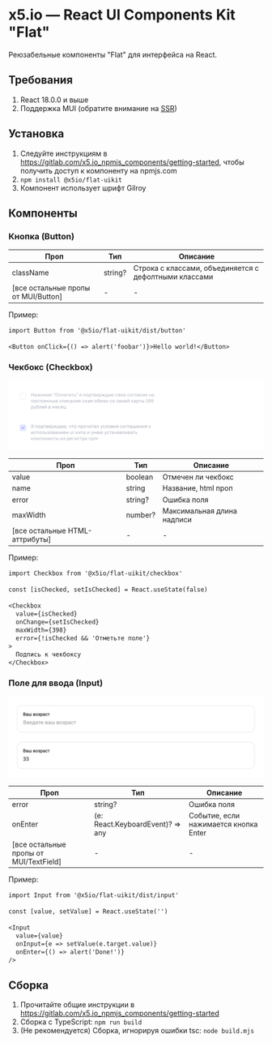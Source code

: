 # x5.io — React UI Components Kit "Flat"

Реюзабельные компоненты "Flat" для интерфейса на React.

## Требования

1. React 18.0.0 и выше
2. Поддержка MUI (обратите внимание на [SSR](https://mui.com/material-ui/guides/server-rendering/))

## Установка

1. Следуйте инструкциям в <https://gitlab.com/x5.io_npmjs_components/getting-started>, чтобы получить доступ к компоненту на npmjs.com
2. `npm install @x5io/flat-uikit`
3. Компонент использует шрифт Gilroy

## Компоненты

### Кнопка (Button)

| Проп                                | Тип     | Описание                                              |
| ----------------------------------- | ------- | ----------------------------------------------------- |
| className                           | string? | Строка с классами, объединяется с дефолтными классами |
| [все остальные пропы от MUI/Button] | -       | -                                                     |

Пример:
```tsx
import Button from '@x5io/flat-uikit/dist/button'

<Button onClick={() => alert('foobar')}>Hello world!</Button>
```

### Чекбокс (Checkbox)

![Checkbox UI component demo](./readme_assets/checkbox.png)

| Проп                           | Тип     | Описание                   |
| ------------------------------ | ------- | -------------------------- |
| value                          | boolean | Отмечен ли чекбокс         |
| name                           | string  | Название, html проп        |
| error                          | string? | Ошибка поля                |
| maxWidth                       | number? | Максимальная длина надписи |
| [все остальные HTML-аттрибуты] | -       | -                          |

Пример:
```tsx
import Checkbox from '@x5io/flat-uikit/checkbox'

const [isChecked, setIsChecked] = React.useState(false)

<Checkbox 
  value={isChecked} 
  onChange={setIsChecked}
  maxWidth={398}
  error={!isChecked && 'Отметьте поле'}
>
  Подпись к чекбоксу
</Checkbox>
```

### Поле для ввода (Input)

![Input UI component demo](./readme_assets/input.png)

| Проп                                   | Тип                                              | Описание                              |
| -------------------------------------- | ------------------------------------------------ | ------------------------------------- |
| error                                  | string?                                          | Ошибка поля                           |
| onEnter                                | (e: React.KeyboardEvent<HTMLDivElement>)? => any | Событие, если нажимается кнопка Enter |
| [все остальные пропы от MUI/TextField] | -                                                | -                                     |

Пример:
```tsx
import Input from '@x5io/flat-uikit/dist/input'

const [value, setValue] = React.useState('')

<Input 
  value={value}
  onInput={e => setValue(e.target.value)}
  onEnter={() => alert('Done!')}
/>
```

## Сборка

1. Прочитайте общие инструкции в <https://gitlab.com/x5.io_npmjs_components/getting-started>
2. Сборка с TypeScript: `npm run build`
3. (Не рекомендуется) Сборка, игнорируя ошибки tsc: `node build.mjs`